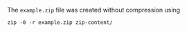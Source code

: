 The `example.zip` file was created without compression using
```
zip -0 -r example.zip zip-content/
```